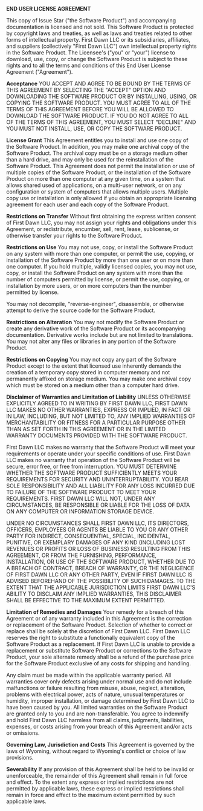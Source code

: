 **END USER LICENSE AGREEMENT**

This copy of Issue Star ("the Software Product") and accompanying documentation is licensed and not sold. This Software Product is protected by copyright laws and treaties, as well as laws and treaties related to other forms of intellectual property. First Dawn LLC or its subsidiaries, affiliates, and suppliers (collectively "First Dawn LLC") own intellectual property rights in the Software Product. The Licensee's ("you" or "your") license to download, use, copy, or change the Software Product is subject to these rights and to all the terms and conditions of this End User License Agreement ("Agreement").

**Acceptance**
YOU ACCEPT AND AGREE TO BE BOUND BY THE TERMS OF THIS AGREEMENT BY SELECTING THE "ACCEPT" OPTION AND DOWNLOADING THE SOFTWARE PRODUCT OR BY INSTALLING, USING, OR COPYING THE SOFTWARE PRODUCT. YOU MUST AGREE TO ALL OF THE TERMS OF THIS AGREEMENT BEFORE YOU WILL BE ALLOWED TO DOWNLOAD THE SOFTWARE PRODUCT. IF YOU DO NOT AGREE TO ALL OF THE TERMS OF THIS AGREEMENT, YOU MUST SELECT
"DECLINE" AND YOU MUST NOT INSTALL, USE, OR COPY THE SOFTWARE PRODUCT.

**License Grant**
This Agreement entitles you to install and use one copy of the Software Product. In addition, you may make one archival copy of the Software Product. The archival copy must be on a storage medium other than a hard drive, and may only be used for the reinstallation of the Software Product. This Agreement does not permit the installation or use of multiple copies of the Software Product, or the installation of the Software Product on more than one computer at any given time, on a system that allows shared used of applications, on a multi-user network, or on any configuration or system of computers that allows multiple users. Multiple copy use or installation is only allowed if you obtain an appropriate licensing agreement for each user and each copy of the Software Product.

**Restrictions on Transfer**
Without first obtaining the express written consent of First Dawn LLC, you may not assign your rights and obligations under this Agreement, or redistribute, encumber, sell, rent, lease, sublicense, or otherwise transfer your rights to the Software Product.

**Restrictions on Use**
You may not use, copy, or install the Software Product on any system with more than one computer, or permit the use, copying, or installation of the Software Product by more than one user or on more than one computer. If you hold multiple, validly licensed copies, you may not use, copy, or install the Software Product on any system with more than the number of computers permitted by license, or permit the use, copying, or installation by more users, or on more computers than the number permitted by license.

You may not decompile, "reverse-engineer", disassemble, or otherwise attempt to derive the source code for the Software Product.

**Restrictions on Alteration**
You may not modify the Software Product or create any derivative work of the Software Product or its accompanying documentation. Derivative works include but are not limited to translations. You may not alter any files or libraries in any portion of the Software Product.

**Restrictions on Copying**
You may not copy any part of the Software Product except to the extent that licensed use inherently demands the creation of a temporary copy stored in computer memory and not permanently affixed on storage medium. You may make one archival copy which must be stored on a medium other than a computer hard drive.

**Disclaimer of Warranties and Limitation of Liability**
UNLESS OTHERWISE EXPLICITLY AGREED TO IN WRITING BY FIRST DAWN LLC, FIRST DAWN LLC MAKES NO OTHER WARRANTIES, EXPRESS OR IMPLIED, IN FACT OR IN LAW, INCLUDING, BUT NOT LIMITED TO, ANY IMPLIED WARRANTIES OF MERCHANTABILITY OR FITNESS FOR A PARTICULAR PURPOSE OTHER THAN AS SET FORTH IN THIS AGREEMENT OR IN THE LIMITED WARRANTY DOCUMENTS PROVIDED WITH THE SOFTWARE PRODUCT.

First Dawn LLC makes no warranty that the Software Product will meet your requirements or operate under your specific conditions of use. First Dawn LLC makes no warranty that operation of the Software Product will be secure, error free, or free from interruption. YOU MUST DETERMINE WHETHER THE SOFTWARE PRODUCT SUFFICIENTLY MEETS YOUR REQUIREMENTS FOR SECURITY AND UNINTERRUPTABILITY. YOU BEAR SOLE RESPONSIBILITY AND ALL LIABILITY FOR ANY LOSS INCURRED DUE TO FAILURE OF THE SOFTWARE PRODUCT TO MEET YOUR REQUIREMENTS. FIRST DAWN LLC WILL NOT, UNDER ANY CIRCUMSTANCES, BE RESPONSIBLE OR LIABLE FOR THE LOSS OF DATA ON ANY COMPUTER OR INFORMATION STORAGE DEVICE.

UNDER NO CIRCUMSTANCES SHALL FIRST DAWN LLC, ITS DIRECTORS, OFFICERS, EMPLOYEES OR AGENTS BE LIABLE TO YOU OR ANY OTHER PARTY FOR INDIRECT, CONSEQUENTIAL, SPECIAL, INCIDENTAL, PUNITIVE, OR EXEMPLARY DAMAGES OF ANY KIND (INCLUDING LOST REVENUES OR PROFITS OR LOSS OF BUSINESS) RESULTING FROM THIS AGREEMENT, OR FROM THE FURNISHING, PERFORMANCE, INSTALLATION, OR USE OF THE SOFTWARE PRODUCT, WHETHER DUE TO A BREACH OF CONTRACT, BREACH OF WARRANTY, OR THE NEGLIGENCE OF FIRST DAWN LLC OR ANY OTHER PARTY, EVEN IF FIRST DAWN LLC IS ADVISED BEFOREHAND OF THE POSSIBILITY OF SUCH DAMAGES. TO THE EXTENT THAT THE APPLICABLE JURISDICTION LIMITS FIRST DAWN LLC'S ABILITY TO DISCLAIM ANY IMPLIED WARRANTIES, THIS DISCLAIMER SHALL BE EFFECTIVE TO THE MAXIMUM EXTENT PERMITTED.

**Limitation of Remedies and Damages**
Your remedy for a breach of this Agreement or of any warranty included in this Agreement is the correction or replacement of the Software Product. Selection of whether to correct or replace shall be solely at the discretion of First Dawn LLC. First Dawn LLC reserves the right to substitute a functionally equivalent copy of the Software Product as a replacement. If First Dawn LLC is unable to provide a replacement or substitute Software Product or corrections to the Software Product, your sole alternate remedy shall be a refund of the purchase price for the Software Product exclusive of any costs for shipping and handling.

Any claim must be made within the applicable warranty period. All warranties cover only defects arising under normal use and do not include malfunctions or failure resulting from misuse, abuse, neglect, alteration, problems with electrical power, acts of nature, unusual temperatures or humidity, improper installation, or damage determined by First Dawn LLC to have been caused by you. All limited warranties on the Software Product are granted only to you and are non-transferable. You agree to indemnify and hold First Dawn LLC harmless from all claims, judgments, liabilities, expenses, or costs arising from your breach of this Agreement and/or acts or omissions.

**Governing Law, Jurisdiction and Costs**
This Agreement is governed by the laws of Wyoming, without regard to Wyoming's conflict or choice of law provisions.

**Severability**
If any provision of this Agreement shall be held to be invalid or unenforceable, the remainder of this Agreement shall remain in full force and effect. To the extent any express or implied restrictions are not permitted by applicable laws, these express or implied restrictions shall remain in force and effect to the maximum extent permitted by such applicable laws.
